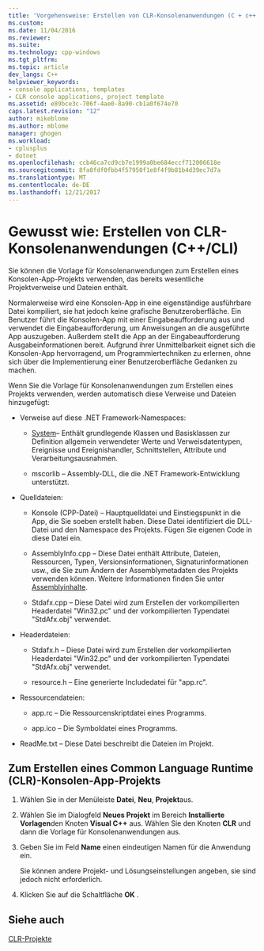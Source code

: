 ```yaml
---
title: 'Vorgehensweise: Erstellen von CLR-Konsolenanwendungen (C + c++ / CLI) | Microsoft Docs'
ms.custom: 
ms.date: 11/04/2016
ms.reviewer: 
ms.suite: 
ms.technology: cpp-windows
ms.tgt_pltfrm: 
ms.topic: article
dev_langs: C++
helpviewer_keywords:
- console applications, templates
- CLR console applications, project template
ms.assetid: e89bce3c-706f-4ae0-8a90-cb1a0f674e70
caps.latest.revision: "12"
author: mikeblome
ms.author: mblome
manager: ghogen
ms.workload:
- cplusplus
- dotnet
ms.openlocfilehash: ccb46ca7cd9cb7e1999a0be684eccf712006618e
ms.sourcegitcommit: 8fa8fdf0fbb4f57950f1e8f4f9b81b4d39ec7d7a
ms.translationtype: MT
ms.contentlocale: de-DE
ms.lasthandoff: 12/21/2017
---
```

# <a name="how-to-create-clr-console-applications-ccli"></a>Gewusst wie: Erstellen von CLR-Konsolenanwendungen (C++/CLI)
Sie können die Vorlage für Konsolenanwendungen zum Erstellen eines Konsolen-App-Projekts verwenden, das bereits wesentliche Projektverweise und Dateien enthält.  
  
 Normalerweise wird eine Konsolen-App in eine eigenständige ausführbare Datei kompiliert, sie hat jedoch keine grafische Benutzeroberfläche. Ein Benutzer führt die Konsolen-App mit einer Eingabeaufforderung aus und verwendet die Eingabeaufforderung, um Anweisungen an die ausgeführte App auszugeben. Außerdem stellt die App an der Eingabeaufforderung Ausgabeinformationen bereit. Aufgrund ihrer Unmittelbarkeit eignet sich die Konsolen-App hervorragend, um Programmiertechniken zu erlernen, ohne sich über die Implementierung einer Benutzeroberfläche Gedanken zu machen.  
  
 Wenn Sie die Vorlage für Konsolenanwendungen zum Erstellen eines Projekts verwenden, werden automatisch diese Verweise und Dateien hinzugefügt:  
  
-   Verweise auf diese .NET Framework-Namespaces:  
  
    -   [System](https://msdn.microsoft.com/en-us/library/system.appdomainmanager.appdomainmanager.aspx)– Enthält grundlegende Klassen und Basisklassen zur Definition allgemein verwendeter Werte und Verweisdatentypen, Ereignisse und Ereignishandler, Schnittstellen, Attribute und Verarbeitungsausnahmen.  
  
    -   mscorlib – Assembly-DLL, die die .NET Framework-Entwicklung unterstützt.  
  
-   Quelldateien:  
  
    -   Konsole (CPP-Datei) – Hauptquelldatei und Einstiegspunkt in die App, die Sie soeben erstellt haben. Diese Datei identifiziert die DLL-Datei und den Namespace des Projekts. Fügen Sie eigenen Code in diese Datei ein.  
  
    -   AssemblyInfo.cpp – Diese Datei enthält Attribute, Dateien, Ressourcen, Typen, Versionsinformationen, Signaturinformationen usw., die Sie zum Ändern der Assemblymetadaten des Projekts verwenden können. Weitere Informationen finden Sie unter [Assemblyinhalte](/dotnet/framework/app-domains/assembly-contents).  
  
    -   Stdafx.cpp – Diese Datei wird zum Erstellen der vorkompilierten Headerdatei "Win32.pc" und der vorkompilierten Typendatei "StdAfx.obj" verwendet.  
  
-   Headerdateien:  
  
    -   Stdafx.h – Diese Datei wird zum Erstellen der vorkompilierten Headerdatei "Win32.pc" und der vorkompilierten Typendatei "StdAfx.obj" verwendet.  
  
    -   resource.h – Eine generierte Includedatei für "app.rc".  
  
-   Ressourcendateien:  
  
    -   app.rc – Die Ressourcenskriptdatei eines Programms.  
  
    -   app.ico – Die Symboldatei eines Programms.  
  
-   ReadMe.txt – Diese Datei beschreibt die Dateien im Projekt.  
  
## <a name="to-create-a-common-language-runtime-clr-console-app-project"></a>Zum Erstellen eines Common Language Runtime (CLR)-Konsolen-App-Projekts  
  
1.  Wählen Sie in der Menüleiste **Datei**, **Neu**, **Projekt**aus.  
  
2.  Wählen Sie im Dialogfeld **Neues Projekt** im Bereich **Installierte Vorlagen**den Knoten **Visual C++** aus. Wählen Sie den Knoten **CLR** und dann die Vorlage für Konsolenanwendungen aus.  
  
3.  Geben Sie im Feld **Name** einen eindeutigen Namen für die Anwendung ein.  
  
     Sie können andere Projekt- und Lösungseinstellungen angeben, sie sind jedoch nicht erforderlich.  
  
4.  Klicken Sie auf die Schaltfläche **OK** .  
  
## <a name="see-also"></a>Siehe auch  
 [CLR-Projekte](../ide/files-created-for-clr-projects.md)   


